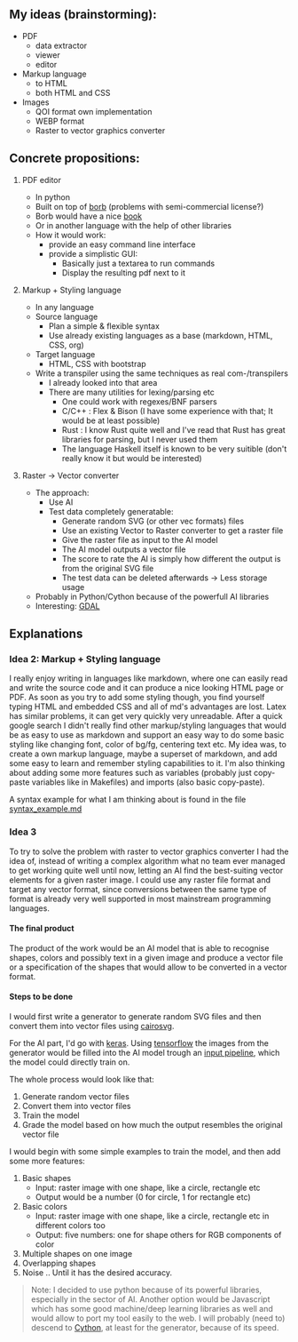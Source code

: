 

## My ideas (brainstorming):

- PDF
    - data extractor
    - viewer
    - editor
- Markup language
    - to HTML
    - both HTML and CSS
- Images
    - QOI format own implementation
    - WEBP format
    - Raster to vector graphics converter


## Concrete propositions:

1. PDF editor
    - In python
    - Built on top of [borb](https://github.com/jorisschellekens/borb) (problems with semi-commercial license?)
    - Borb would have a nice [book](https://github.com/jorisschellekens/borb-examples/blob/master/README.md)
    - Or in another language with the help of other libraries
    - How it would work:
        - provide an easy command line interface
        - provide a simplistic GUI:
            - Basically just a textarea to run commands
            - Display the resulting pdf next to it

2. Markup + Styling language
    - In any language
    - Source language
        - Plan a simple & flexible syntax
        - Use already existing languages as a base (markdown, HTML, CSS, org)
    - Target language
        - HTML, CSS with bootstrap
    - Write a transpiler using the same techniques as real com-/transpilers
        - I already looked into that area
        - There are many utilities for lexing/parsing etc
            - One could work with regexes/BNF parsers
            - C/C++ : Flex & Bison  (I have some experience with that; It would be at least possible)
            - Rust : I know Rust quite well and I've read that Rust has great libraries for parsing, but I never used them
            - The language Haskell itself is known to be very suitible (don't really know it but would be interested)

3. Raster -> Vector converter
    - The approach:
        - Use AI
        - Test data completely generatable:
            - Generate random SVG (or other vec formats) files
            - Use an existing Vector to Raster converter to get a raster file
            - Give the raster file as input to the AI model
            - The AI model outputs a vector file
            - The score to rate the AI is simply how different the output is from the original SVG file
            - The test data can be deleted afterwards -> Less storage usage
    - Probably in Python/Cython because of the powerfull AI libraries
    - Interesting: [GDAL](https://www.gdal.org/)




## Explanations


### Idea 2: Markup + Styling language

I really enjoy writing in languages like markdown, where one can easily read and write the source code and it can produce a nice looking HTML page or PDF. As soon as you try to add some styling though, you find yourself typing HTML and embedded CSS and all of md's advantages are lost.
Latex has similar problems, it can get very quickly very unreadable.
After a quick google search I didn't really find other markup/styling languages that would be as easy to use as markdown and support an easy way to do some basic styling like changing font, color of bg/fg, centering text etc.
My idea was, to create a own markup language, maybe a superset of markdown, and add some easy to learn and remember styling capabilities to it.
I'm also thinking about adding some more features such as variables (probably just copy-paste variables like in Makefiles) and imports (also basic copy-paste).

A syntax example for what I am thinking about is found in the file [syntax\_example.md](syntax_example.md)


### Idea 3

To try to solve the problem with raster to vector graphics converter I had the idea of, instead of writing a complex algorithm what no team ever managed to get working quite well until now, letting an AI find the best-suiting vector elements for a given raster image. I could use any raster file format and target any vector format, since conversions between the same type of format is already very well supported in most mainstream programming languages.

#### The final product
The product of the work would be an AI model that is able to recognise shapes, colors and possibly text in a given image and produce a vector file or a specification of the shapes that would allow to be converted in a vector format.

#### Steps to be done
I would first write a generator to generate random SVG files and then convert them into vector files using [cairosvg](https://cairosvg.org/).

For the AI part, I'd go with [keras](https://keras.io/). Using [tensorflow](https://www.tensorflow.org/) the images from the generator would be filled into the AI model trough an [input pipeline](https://www.tensorflow.org/guide/data), which the model could directly train on.

The whole process would look like that:
1. Generate random vector files
2. Convert them into vector files
3. Train the model
4. Grade the model based on how much the output resembles the original vector file

I would begin with some simple examples to train the model, and then add some more features:
1. Basic shapes
    - Input: raster image with one shape, like a circle, rectangle etc
    - Output would be a number (0 for circle, 1 for rectangle etc)
3. Basic colors
    - Input: raster image with one shape, like a circle, rectangle etc in different colors too
    - Output: five numbers: one for shape others for RGB components of color
2. Multiple shapes on one image
3. Overlapping shapes
4. Noise
..
Until it has the desired accuracy.

> Note:
> I decided to use python because of its powerful libraries, especially in the sector of AI. Another option would be Javascript which has some good machine/deep learning libraries as well and would allow to port my tool easily to the web.
> I will probably (need to) descend to [Cython](https://cython.org/), at least for the generator, because of its speed.




